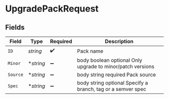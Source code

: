 # UpgradePackRequest


## Fields

| Field                                                       | Type                                                        | Required                                                    | Description                                                 |
| ----------------------------------------------------------- | ----------------------------------------------------------- | ----------------------------------------------------------- | ----------------------------------------------------------- |
| `ID`                                                        | *string*                                                    | :heavy_check_mark:                                          | Pack name                                                   |
| `Minor`                                                     | **string*                                                   | :heavy_minus_sign:                                          | body boolean optional Only upgrade to minor/patch versions  |
| `Source`                                                    | **string*                                                   | :heavy_minus_sign:                                          | body string required Pack source                            |
| `Spec`                                                      | **string*                                                   | :heavy_minus_sign:                                          | body string optional Specify a branch, tag or a semver spec |